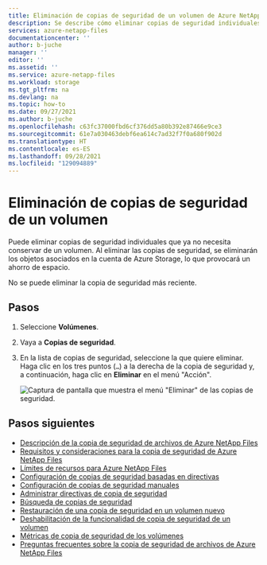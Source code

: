 ```yaml
---
title: Eliminación de copias de seguridad de un volumen de Azure NetApp Files | Microsoft Docs
description: Se describe cómo eliminar copias de seguridad individuales que ya no necesita conservar de un volumen.
services: azure-netapp-files
documentationcenter: ''
author: b-juche
manager: ''
editor: ''
ms.assetid: ''
ms.service: azure-netapp-files
ms.workload: storage
ms.tgt_pltfrm: na
ms.devlang: na
ms.topic: how-to
ms.date: 09/27/2021
ms.author: b-juche
ms.openlocfilehash: c63fc37000fbd6cf376dd5a80b392e87466e9ce3
ms.sourcegitcommit: 61e7a030463debf6ea614c7ad32f7f0a680f902d
ms.translationtype: HT
ms.contentlocale: es-ES
ms.lasthandoff: 09/28/2021
ms.locfileid: "129094889"
---
```

# <a name="delete-backups-of-a-volume"></a>Eliminación de copias de seguridad de un volumen 

Puede eliminar copias de seguridad individuales que ya no necesita conservar de un volumen. Al eliminar las copias de seguridad, se eliminarán los objetos asociados en la cuenta de Azure Storage, lo que provocará un ahorro de espacio.  

No se puede eliminar la copia de seguridad más reciente.  

## <a name="steps"></a>Pasos

1. Seleccione **Volúmenes**.
2. Vaya a **Copias de seguridad**.
3. En la lista de copias de seguridad, seleccione la que quiere eliminar. Haga clic en los tres puntos (`…`) a la derecha de la copia de seguridad y, a continuación, haga clic en **Eliminar** en el menú "Acción".

    ![Captura de pantalla que muestra el menú "Eliminar" de las copias de seguridad.](../media/azure-netapp-files/backup-action-menu-delete.png)

## <a name="next-steps"></a>Pasos siguientes  

* [Descripción de la copia de seguridad de archivos de Azure NetApp Files](backup-introduction.md)
* [Requisitos y consideraciones para la copia de seguridad de Azure NetApp Files](backup-requirements-considerations.md)
* [Límites de recursos para Azure NetApp Files](azure-netapp-files-resource-limits.md)
* [Configuración de copias de seguridad basadas en directivas](backup-configure-policy-based.md)
* [Configuración de copias de seguridad manuales](backup-configure-manual.md)
* [Administrar directivas de copia de seguridad](backup-manage-policies.md)
* [Búsqueda de copias de seguridad](backup-search.md)
* [Restauración de una copia de seguridad en un volumen nuevo](backup-restore-new-volume.md)
* [Deshabilitación de la funcionalidad de copia de seguridad de un volumen](backup-disable.md)
* [Métricas de copia de seguridad de los volúmenes](azure-netapp-files-metrics.md#volume-backup-metrics)
* [Preguntas frecuentes sobre la copia de seguridad de archivos de Azure NetApp Files](azure-netapp-files-faqs.md#azure-netapp-files-backup-faqs)
